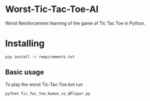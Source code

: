 # Worst-Tic-Tac-Toe-AI
Worst Reinforcement learning of the game of Tic Tac Toe in Python.

# Installing
```
pip install -r requirements.txt
```

## Basic usage
To play the worst Tic-Tac-Toe bot run

```
python Tic_Tac_Toe_Human_vs_QPlayer.py
```